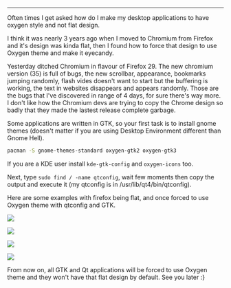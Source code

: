 
---

Often times I get asked how do I make my desktop applications to have oxygen style and not flat design.

I think it was nearly 3 years ago when I moved to Chromium from Firefox and it's design was kinda flat, then I found how to force that design to use Oxygen theme and make it eyecandy.

Yesterday ditched Chromium in flavour of Firefox 29. The new chromium version (35) is full of bugs, the new scrollbar, appearance, bookmarks jumping randomly, flash vides doesn't want to start but the buffering is working, the text in websites disappears and appears randomly. Those are the bugs that I've discovered in range of 4 days, for sure there's way more. I don't like how the Chromium devs are trying to copy the Chrome design so badly that they made the lastest release complete garbage.

Some applications are written in GTK, so your first task is to install gnome themes (doesn't matter if you are using Desktop Environment different than Gnome Hell).

```bash
pacman -S gnome-themes-standard oxygen-gtk2 oxygen-gtk3
```

If you are a KDE user install `kde-gtk-config` and `oxygen-icons` too.

Next, type `sudo find / -name qtconfig`, wait few moments then copy the output and execute it (my qtconfig is in /usr/lib/qt4/bin/qtconfig).

Here are some examples with firefox being flat, and once forced to use Oxygen theme with qtconfig and GTK.

![]({|img|}/flat_app/ff-flat.png)

![]({|img|}/flat_app/qtconfig.png)

![]({|img|}/flat_app/ff-qtconfig.png)

![]({|img|}/flat_app/kde-gtk-config.png)

From now on, all GTK and Qt applications will be forced to use Oxygen theme and they won't have that flat design by default. See you later :}
